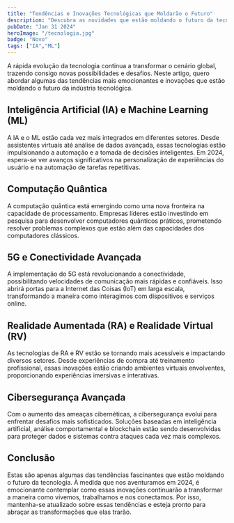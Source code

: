 ```yaml
---
title: "Tendências e Inovações Tecnológicas que Moldarão o Futuro"
description: "Descubra as novidades que estão moldando o futuro da tecnologia."
pubDate: "Jan 31 2024"
heroImage: "/tecnologia.jpg"
badge: "Novo"
tags: ["IA","ML"]
---
```


A rápida evolução da tecnologia continua a transformar o cenário global, trazendo consigo novas possibilidades e desafios. Neste artigo, quero abordar algumas das tendências mais emocionantes e inovações que estão moldando o futuro da indústria tecnológica.

<h2> Inteligência Artificial (IA) e Machine Learning (ML) </h2>
A IA e o ML estão cada vez mais integrados em diferentes setores. Desde assistentes virtuais até análise de dados avançada, essas tecnologias estão impulsionando a automação e a tomada de decisões inteligentes. Em 2024, espera-se ver avanços significativos na personalização de experiências do usuário e na automação de tarefas repetitivas.
<br>
<h2> Computação Quântica </h2>
A computação quântica está emergindo como uma nova fronteira na capacidade de processamento. Empresas líderes estão investindo em pesquisa para desenvolver computadores quânticos práticos, prometendo resolver problemas complexos que estão além das capacidades dos computadores clássicos.
<br>
<h2> 5G e Conectividade Avançada </h2>
A implementação do 5G está revolucionando a conectividade, possibilitando velocidades de comunicação mais rápidas e confiáveis. Isso abrirá portas para a Internet das Coisas (IoT) em larga escala, transformando a maneira como interagimos com dispositivos e serviços online.
<br>
<h2> Realidade Aumentada (RA) e Realidade Virtual (RV) </h2>
As tecnologias de RA e RV estão se tornando mais acessíveis e impactando diversos setores. Desde experiências de compra até treinamento profissional, essas inovações estão criando ambientes virtuais envolventes, proporcionando experiências imersivas e interativas.
<br>
<h2> Cibersegurança Avançada </h2>
Com o aumento das ameaças cibernéticas, a cibersegurança evolui para enfrentar desafios mais sofisticados. Soluções baseadas em inteligência artificial, análise comportamental e blockchain estão sendo desenvolvidas para proteger dados e sistemas contra ataques cada vez mais complexos.
<br>
<h2>Conclusão</h2>

Estas são apenas algumas das tendências fascinantes que estão moldando o futuro da tecnologia. À medida que nos aventuramos em 2024, é emocionante contemplar como essas inovações continuarão a transformar a maneira como vivemos, trabalhamos e nos conectamos. Por isso, mantenha-se atualizado sobre essas tendências e esteja pronto para abraçar as transformações que elas trarão.

